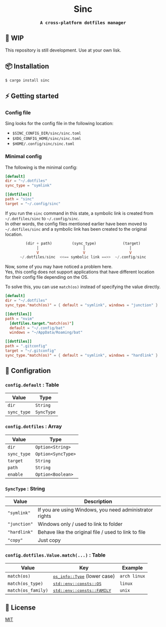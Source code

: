<div align='center'>

# Sinc

<samp>

**A cross-platform dotfiles manager**

</samp>

</div>

## 🚧 WIP

This repository is still development. Use at your own lisk.

## 📦 Installation

```shell
$ cargo install sinc
```

## ⚡️ Getting started

### Config file

Sing looks for the config file in the following location:

- `$SINC_CONFIG_DIR/sinc/sinc.toml`
- `$XDG_CONFIG_HOME/sinc/sinc.toml`
- `$HOME/.config/sinc/sinc.toml`

### Minimal config

The following is the minimal config:

```toml
[default]
dir = "~/.dotfiles"
sync_type = "symlink"

[[dotfiles]]
path = "sinc"
target = "~/.config/sinc"
```

If you run the `sinc` command in this state, a symbolic link is created from `~/.dotfiles/sinc` to `~/.config/sinc`. \
In other words, the config files mentioned earlier have been moved to `~/.dotfiles/sinc` and a symbolic link has been created to the original location.

<div align='center'>

```haskell
(dir + path)         (sync_type)            (target)
 │                    │                    │
 V                    V                    V
~/.dotfiles/sinc  <<== symbolic link ==>>  ~/.config/sinc
```

</div>

Now, some of you may have noticed a problem here. \
Yes, this config does not support applications that have different location for their config file depending on the OS.

To solve this, you can use `match(os)` instead of specifying the value directly.

```toml
[default]
dir = "~/.dotfiles"
sync_type."match(os)" = { default = "symlink", windows = "junction" }

[[dotfiles]]
path = "nvim"
  [dotfiles.target."match(os)"]
  default = "~/.config/bat"
  windows = "~/AppData/Roaming/bat"

[[dotfiles]]
path = ".gitconfig"
target = "~/.gitconfig"
sync_type."match(os)" = { default = "symlink", windows = "hardlink" }
```

## 🔧 Configration

### `config.default` : Table

| Value | Type |
| - | - |
|`dir`|`String`|
|`sync_type`|`SyncType`|

### `config.dotfiles` : Array

| Value | Type |
| - | - |
|`dir`|`Option<String>`|
|`sync_type`|`Option<SyncType>`|
|`target`|`String`|
|`path`|`String`|
|`enable`|`Option<Boolean>`|

### `SyncType` : String

| Value | Description |
| - | - |
|`"symlink"`|If you are using Windows, you need administrator rights|
|`"junction"`|Windows only / used to link to folder|
|`"hardlink"`|Behave like the original file / used to link to file|
|`"copy"`|Just copy|

### `config.dotfiles.Value.match(...)` : Table

| Value | Key | Example |
| - | - | - |
|`match(os)`|<samp>[os_info::Type](https://docs.rs/os_info/latest/os_info/enum.Type.html)</samp> (lower case)|`arch linux`|
|`match(os_type)`|<samp>[std::env::consts::OS](https://doc.rust-lang.org/std/env/consts/constant.OS.html)</samp>|`linux`|
|`match(os_family)`|<samp>[std::env::consts::FAMILY](https://doc.rust-lang.org/std/env/consts/constant.FAMILY.html)</samp>|`unix`|

## 📃 License

[MIT](./LICENSE)

